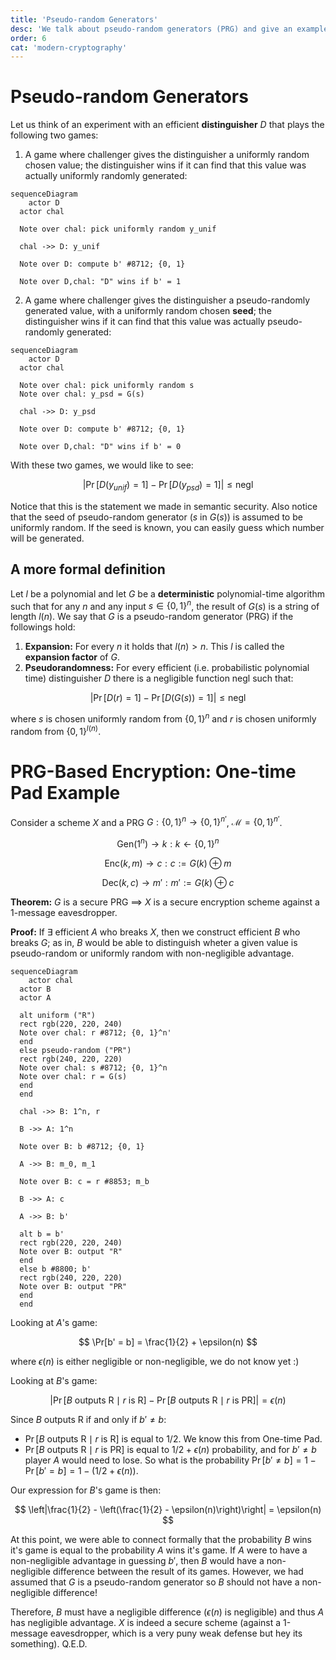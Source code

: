```yaml
---
title: 'Pseudo-random Generators'
desc: 'We talk about pseudo-random generators (PRG) and give an example of PRG-based One-time Pad.'
order: 6
cat: 'modern-cryptography'
---
```


# Pseudo-random Generators

Let us think of an experiment with an efficient **distinguisher** $D$ that plays the following two games:

1. A game where challenger gives the distinguisher a uniformly random chosen value; the distinguisher wins if it can find that this value was actually uniformly randomly generated:

```mermaid
sequenceDiagram
	actor D
  actor chal

  Note over chal: pick uniformly random y_unif

  chal ->> D: y_unif

  Note over D: compute b' #8712; {0, 1}

  Note over D,chal: "D" wins if b' = 1

```

2. A game where challenger gives the distinguisher a pseudo-randomly generated value, with a uniformly random chosen **seed**; the distinguisher wins if it can find that this value was actually pseudo-randomly generated:

```mermaid
sequenceDiagram
	actor D
  actor chal

  Note over chal: pick uniformly random s
  Note over chal: y_psd = G(s)

  chal ->> D: y_psd

  Note over D: compute b' #8712; {0, 1}

  Note over D,chal: "D" wins if b' = 0

```

With these two games, we would like to see:

$$
|\Pr[D(y_{unif}) = 1] - \Pr[D(y_{psd}) = 1] | \leq \text{negl}
$$

Notice that this is the statement we made in semantic security. Also notice that the seed of pseudo-random generator ($s$ in $G(s)$) is assumed to be uniformly random. If the seed is known, you can easily guess which number will be generated.

## A more formal definition

Let $l$ be a polynomial and let $G$ be a **deterministic** polynomial-time algorithm such that for any $n$ and any input $s \in \{0, 1\}^n$, the result of $G(s)$ is a string of length $l(n)$. We say that $G$ is a pseudo-random generator (PRG) if the followings hold:

1. **Expansion:** For every $n$ it holds that $l(n) > n$. This $l$ is called the **expansion factor** of $G$.
2. **Pseudorandomness:** For every efficient (i.e. probabilistic polynomial time) distinguisher $D$ there is a negligible function $\text{negl}$ such that:

$$
|\Pr[D(r) = 1] - \Pr[D(G(s)) = 1] | \leq \text{negl}
$$

where $s$ is chosen uniformly random from $\{0, 1\}^n$ and $r$ is chosen uniformly random from $\{0, 1\}^{l(n)}$.

# PRG-Based Encryption: One-time Pad Example

Consider a scheme $X$ and a PRG $G : \{0, 1\}^n \to \{0, 1\}^{n'}$, $\mathcal{M} = \{0, 1\}^{n'}$.

$$
\text{Gen}(1^n) \to k : k \gets \{0, 1\}^n
$$

$$
\text{Enc}(k, m) \to c : c := G(k) \oplus m
$$

$$
\text{Dec}(k, c) \to m' : m' := G(k) \oplus c
$$

**Theorem:** $G$ is a secure PRG $\implies$ $X$ is a secure encryption scheme against a 1-message eavesdropper.

**Proof:** If $\exists$ efficient $A$ who breaks $X$, then we construct efficient $B$ who breaks $G$; as in, $B$ would be able to distinguish wheter a given value is pseudo-random or uniformly random with non-negligible advantage.

```mermaid
sequenceDiagram
	actor chal
  actor B
  actor A

  alt uniform ("R")
  rect rgb(220, 220, 240)
  Note over chal: r #8712; {0, 1}^n'
  end
  else pseudo-random ("PR")
  rect rgb(240, 220, 220)
  Note over chal: s #8712; {0, 1}^n
  Note over chal: r = G(s)
  end
  end

  chal ->> B: 1^n, r

  B ->> A: 1^n

  Note over B: b #8712; {0, 1}

  A ->> B: m_0, m_1

  Note over B: c = r #8853; m_b

  B ->> A: c

  A ->> B: b'

  alt b = b'
  rect rgb(220, 220, 240)
  Note over B: output "R"
  end
  else b #8800; b'
  rect rgb(240, 220, 220)
  Note over B: output "PR"
  end
  end

```

Looking at $A$'s game:

$$
\Pr[b' = b] = \frac{1}{2} + \epsilon(n)
$$

where $\epsilon(n)$ is either negligible or non-negligible, we do not know yet :)

Looking at $B$'s game:

$$
|\Pr[B \text{ outputs R} \mid r \text{ is R}] - \Pr[B \text{ outputs R} \mid r \text{ is PR}]| = \epsilon(n)
$$

Since $B \text{ outputs R}$ if and only if $b' \ne b$:

- $\Pr[B \text{ outputs R} \mid r \text{ is R}]$ is equal to $1/2$. We know this from One-time Pad.
- $\Pr[B \text{ outputs R} \mid r \text{ is PR}]$ is equal to $1/2 + \epsilon(n)$ probability, and for $b' \ne b$ player $A$ would need to lose. So what is the probability $\Pr[b' \ne b] = 1 - \Pr[b' = b] = 1 - (1/2 + \epsilon(n))$.

Our expression for $B$'s game is then:

$$
\left|\frac{1}{2} - \left(\frac{1}{2} - \epsilon(n)\right)\right| = \epsilon(n)
$$

At this point, we were able to connect formally that the probability $B$ wins it's game is equal to the probability $A$ wins it's game. If $A$ were to have a non-negligible advantage in guessing $b'$, then $B$ would have a non-negligible difference between the result of its games. However, we had assumed that $G$ is a pseudo-random generator so $B$ should not have a non-negligible difference!

Therefore, $B$ must have a negligible difference ($\epsilon(n)$ is negligible) and thus $A$ has negligible advantage. $X$ is indeed a secure scheme (against a 1-message eavesdropper, which is a very puny weak defense but hey its something). Q.E.D.

